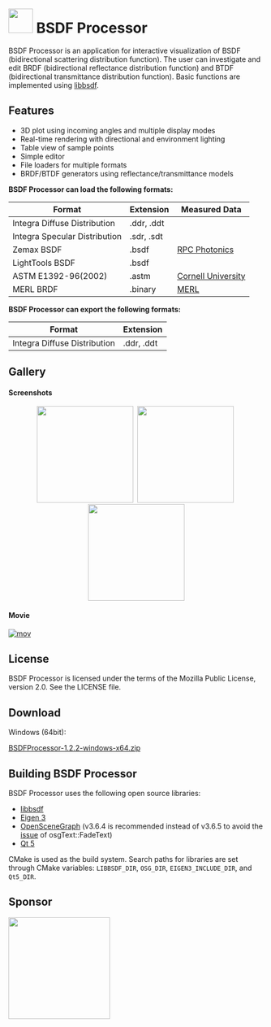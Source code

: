 # <img src="resource/BSDFProcessor.png" width="48"/> BSDF Processor
BSDF Processor is an application for interactive visualization of BSDF (bidirectional scattering distribution function).
The user can investigate and edit BRDF (bidirectional reflectance distribution function) and BTDF (bidirectional transmittance distribution function).
Basic functions are implemented using [libbsdf][1].

## Features
* 3D plot using incoming angles and multiple display modes
* Real-time rendering with directional and environment lighting
* Table view of sample points
* Simple editor
* File loaders for multiple formats
* BRDF/BTDF generators using reflectance/transmittance models

**BSDF Processor can load the following formats:**

Format | Extension | Measured Data |
-------|---------------------------------|-----|
Integra Diffuse Distribution | .ddr, .ddt |   |
Integra Specular Distribution | .sdr, .sdt |   |
Zemax BSDF | .bsdf | [RPC Photonics][9] |
LightTools BSDF | .bsdf |   |
ASTM E1392-96(2002) | .astm | [Cornell University][7] |
MERL BRDF | .binary | [MERL][8] |

**BSDF Processor can export the following formats:**

Format | Extension
-------|---------------------------------
Integra Diffuse Distribution | .ddr, .ddt

## Gallery
#### Screenshots
<p align="center">
<img src="https://raw.githubusercontent.com/wiki/KimuraRyo/BSDFProcessor/images/screenshot1.png" height="190"/>&nbsp;
<img src="https://raw.githubusercontent.com/wiki/KimuraRyo/BSDFProcessor/images/screenshot2.png" height="190"/>&nbsp;
<img src="https://raw.githubusercontent.com/wiki/KimuraRyo/BSDFProcessor/images/screenshot3.png" height="190"/>
</p>

#### Movie
[![mov](http://img.youtube.com/vi/AJXpTs0InYc/mqdefault.jpg)](https://youtu.be/AJXpTs0InYc)

## License
BSDF Processor is licensed under the terms of the Mozilla Public License, version 2.0.
See the LICENSE file.

## Download
Windows (64bit):

[BSDFProcessor-1.2.2-windows-x64.zip][6]

## Building BSDF Processor
BSDF Processor uses the following open source libraries:

* [libbsdf][1]
* [Eigen 3][2]
* [OpenSceneGraph][3] (v3.6.4 is recommended instead of v3.6.5 to avoid the [issue][10] of osgText::FadeText)
* [Qt 5][4]

CMake is used as the build system.
Search paths for libraries are set through CMake variables: `LIBBSDF_DIR`, `OSG_DIR`, `EIGEN3_INCLUDE_DIR`, and `Qt5_DIR`.

## Sponsor
[<img src="resource/IntegraLogo.png" width="200"/>][5]

[1]: https://github.com/KimuraRyo/libbsdf "libbsdf"
[2]: http://eigen.tuxfamily.org/index.php?title=Main_Page "Eigen"
[3]: http://www.openscenegraph.org "OpenSceneGraph"
[4]: http://www.qt.io "Qt"
[5]: http://www.integra.jp/en "Integra"
[6]: https://raw.githubusercontent.com/wiki/KimuraRyo/BSDFProcessor/binaries/BSDFProcessor-1.2.2-windows-x64.zip
[7]: http://www.graphics.cornell.edu/online/measurements/reflectance/
[8]: http://www.merl.com/brdf
[9]: http://www.rpcphotonics.com/bsdf-data-optical-diffusers/
[10]: https://github.com/openscenegraph/OpenSceneGraph/issues/946
